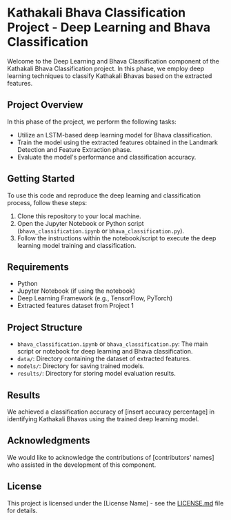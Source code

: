 # Kathakali Bhava Classification Project - Deep Learning and Bhava Classification

Welcome to the Deep Learning and Bhava Classification component of the Kathakali Bhava Classification project. In this phase, we employ deep learning techniques to classify Kathakali Bhavas based on the extracted features.

## Project Overview

In this phase of the project, we perform the following tasks:

- Utilize an LSTM-based deep learning model for Bhava classification.
- Train the model using the extracted features obtained in the Landmark Detection and Feature Extraction phase.
- Evaluate the model's performance and classification accuracy.

## Getting Started

To use this code and reproduce the deep learning and classification process, follow these steps:

1. Clone this repository to your local machine.
2. Open the Jupyter Notebook or Python script (`bhava_classification.ipynb` or `bhava_classification.py`).
3. Follow the instructions within the notebook/script to execute the deep learning model training and classification.

## Requirements

- Python
- Jupyter Notebook (if using the notebook)
- Deep Learning Framework (e.g., TensorFlow, PyTorch)
- Extracted features dataset from Project 1

## Project Structure

- `bhava_classification.ipynb` or `bhava_classification.py`: The main script or notebook for deep learning and Bhava classification.
- `data/`: Directory containing the dataset of extracted features.
- `models/`: Directory for saving trained models.
- `results/`: Directory for storing model evaluation results.

## Results

We achieved a classification accuracy of [insert accuracy percentage] in identifying Kathakali Bhavas using the trained deep learning model.

## Acknowledgments

We would like to acknowledge the contributions of [contributors' names] who assisted in the development of this component.

## License

This project is licensed under the [License Name] - see the [LICENSE.md](LICENSE.md) file for details.


